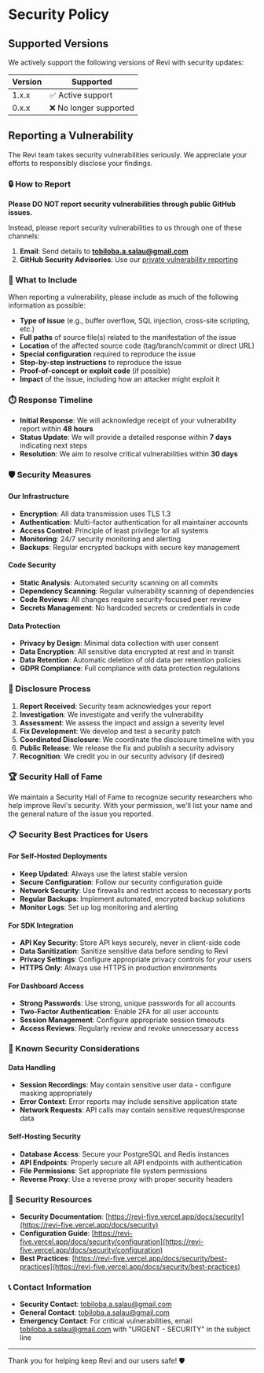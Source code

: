 # Security Policy

## Supported Versions

We actively support the following versions of Revi with security updates:

| Version | Supported          |
| ------- | ------------------ |
| 1.x.x   | ✅ Active support  |
| 0.x.x   | ❌ No longer supported |

## Reporting a Vulnerability

The Revi team takes security vulnerabilities seriously. We appreciate your efforts to responsibly disclose your findings.

### 🔒 How to Report

**Please DO NOT report security vulnerabilities through public GitHub issues.**

Instead, please report security vulnerabilities to us through one of these channels:

1. **Email**: Send details to **tobiloba.a.salau@gmail.com**
2. **GitHub Security Advisories**: Use our [private vulnerability reporting](https://github.com/Tobbiloba/Revi/security/advisories/new)

### 📝 What to Include

When reporting a vulnerability, please include as much of the following information as possible:

- **Type of issue** (e.g., buffer overflow, SQL injection, cross-site scripting, etc.)
- **Full paths** of source file(s) related to the manifestation of the issue
- **Location** of the affected source code (tag/branch/commit or direct URL)
- **Special configuration** required to reproduce the issue
- **Step-by-step instructions** to reproduce the issue
- **Proof-of-concept or exploit code** (if possible)
- **Impact** of the issue, including how an attacker might exploit it

### ⏱️ Response Timeline

- **Initial Response**: We will acknowledge receipt of your vulnerability report within **48 hours**
- **Status Update**: We will provide a detailed response within **7 days** indicating next steps
- **Resolution**: We aim to resolve critical vulnerabilities within **30 days**

### 🛡️ Security Measures

#### Our Infrastructure

- **Encryption**: All data transmission uses TLS 1.3
- **Authentication**: Multi-factor authentication for all maintainer accounts
- **Access Control**: Principle of least privilege for all systems
- **Monitoring**: 24/7 security monitoring and alerting
- **Backups**: Regular encrypted backups with secure key management

#### Code Security

- **Static Analysis**: Automated security scanning on all commits
- **Dependency Scanning**: Regular vulnerability scanning of dependencies
- **Code Reviews**: All changes require security-focused peer review
- **Secrets Management**: No hardcoded secrets or credentials in code

#### Data Protection

- **Privacy by Design**: Minimal data collection with user consent
- **Data Encryption**: All sensitive data encrypted at rest and in transit
- **Data Retention**: Automatic deletion of old data per retention policies
- **GDPR Compliance**: Full compliance with data protection regulations

### 🔄 Disclosure Process

1. **Report Received**: Security team acknowledges your report
2. **Investigation**: We investigate and verify the vulnerability
3. **Assessment**: We assess the impact and assign a severity level
4. **Fix Development**: We develop and test a security patch
5. **Coordinated Disclosure**: We coordinate the disclosure timeline with you
6. **Public Release**: We release the fix and publish a security advisory
7. **Recognition**: We credit you in our security advisory (if desired)

### 🏆 Security Hall of Fame

We maintain a Security Hall of Fame to recognize security researchers who help improve Revi's security. With your permission, we'll list your name and the general nature of the issue you reported.

### 📋 Security Best Practices for Users

#### For Self-Hosted Deployments

- **Keep Updated**: Always use the latest stable version
- **Secure Configuration**: Follow our security configuration guide
- **Network Security**: Use firewalls and restrict access to necessary ports
- **Regular Backups**: Implement automated, encrypted backup solutions
- **Monitor Logs**: Set up log monitoring and alerting

#### For SDK Integration

- **API Key Security**: Store API keys securely, never in client-side code
- **Data Sanitization**: Sanitize sensitive data before sending to Revi
- **Privacy Settings**: Configure appropriate privacy controls for your users
- **HTTPS Only**: Always use HTTPS in production environments

#### For Dashboard Access

- **Strong Passwords**: Use strong, unique passwords for all accounts
- **Two-Factor Authentication**: Enable 2FA for all user accounts
- **Session Management**: Configure appropriate session timeouts
- **Access Reviews**: Regularly review and revoke unnecessary access

### 🚨 Known Security Considerations

#### Data Handling

- **Session Recordings**: May contain sensitive user data - configure masking appropriately
- **Error Context**: Error reports may include sensitive application state
- **Network Requests**: API calls may contain sensitive request/response data

#### Self-Hosting Security

- **Database Access**: Secure your PostgreSQL and Redis instances
- **API Endpoints**: Properly secure all API endpoints with authentication
- **File Permissions**: Set appropriate file system permissions
- **Reverse Proxy**: Use a reverse proxy with proper security headers

### 🔗 Security Resources

- **Security Documentation**: [https://revi-five.vercel.app/docs/security](https://revi-five.vercel.app/docs/security)
- **Configuration Guide**: [https://revi-five.vercel.app/docs/security/configuration](https://revi-five.vercel.app/docs/security/configuration)
- **Best Practices**: [https://revi-five.vercel.app/docs/security/best-practices](https://revi-five.vercel.app/docs/security/best-practices)

### 📞 Contact Information

- **Security Contact**: tobiloba.a.salau@gmail.com
- **General Contact**: tobiloba.a.salau@gmail.com
- **Emergency Contact**: For critical vulnerabilities, email tobiloba.a.salau@gmail.com with "URGENT - SECURITY" in the subject line

---

Thank you for helping keep Revi and our users safe! 🛡️